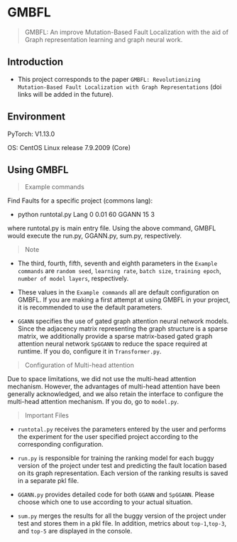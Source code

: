 # GMBFL
> GMBFL: An improve Mutation-Based Fault Localization with the aid of Graph representation learning and graph neural work.

## Introduction
* This project corresponds to the paper `GMBFL: Revolutionizing Mutation-Based Fault Localization with Graph Representations` (doi links will be added in the future).


## Environment
PyTorch: V1.13.0  

OS: CentOS Linux release 7.9.2009 (Core)  


## Using GMBFL
> Example commands  

Find Faults for a specific project (commons lang):  

* python runtotal.py Lang 0 0.01 60 GGANN 15 3  

where runtotal.py is main entry file. Using the above command, GMBFL would execute the run.py, GGANN.py, sum.py, respectively.    


> Note  

* The third, fourth, fifth, seventh and eighth parameters in the `Example commands` are `random seed`, `learning rate`, `batch size`, `training epoch`, `number of model layers`, respectively.  

* These values in the `Example commands` all are default configuration on GMBFL. If you are making a first attempt at using GMBFL in your project, it is recommended to use the default parameters.  

* `GGANN` specifies the use of gated graph attention neural network models. Since the adjacency matrix representing the graph structure is a sparse matrix, we additionally provide a sparse matrix-based gated graph attention neural network `SpGGANN` to reduce the space required at runtime. If you do, configure it in `Transformer.py`.  

    
>  Configuration of Multi-head attention  

Due to space limitations, we did not use the multi-head attention mechanism. However, the advantages of multi-head attention have been generally acknowledged, and we also retain the interface to configure the multi-head attention mechanism. If you do, go to `model.py`.  

> Important Files  

* `runtotal.py` receives the parameters entered by the user and performs the experiment for the user specified project according to the corresponding configuration.

* `run.py` is responsible for training the ranking model for each buggy version of the project under test and predicting the fault location based on its graph representation. Each version of the ranking results is saved in a separate pkl file.

* `GGANN.py` provides detailed code for both `GGANN` and `SpGGANN`.  Please choose which one to use according to your actual situation.

* `sum.py` merges the results for all the buggy version of the project under test and  stores them in a pkl file.
 In addition, metrics about `top-1`,`top-3`, and `top-5` are displayed in the console.  

